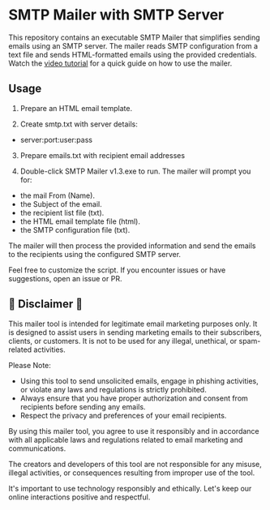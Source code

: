# SMTP Mailer with SMTP Server

This repository contains an executable SMTP Mailer that simplifies sending emails using an SMTP server. The mailer reads SMTP configuration from a text file and sends HTML-formatted emails using the provided credentials. Watch the [video tutorial](https://youtu.be/_zeS67_avTI) for a quick guide on how to use the mailer.

## Usage
1. Prepare an HTML email template.

2. Create smtp.txt with server details: 

- server:port:user:pass

3. Prepare emails.txt with recipient email addresses

4. Double-click SMTP Mailer v1.3.exe to run. The mailer will prompt you for:

- the mail From (Name).
- the Subject of the email.
- the recipient list file (txt).
- the HTML email template file (html).
- the SMTP configuration file (txt).

The mailer will then process the provided information and send the emails to the recipients using the configured SMTP server.

Feel free to customize the script. If you encounter issues or have suggestions, open an issue or PR.


## 📧 Disclaimer 📧

This mailer tool is intended for legitimate email marketing purposes only. It is designed to assist users in sending marketing emails to their subscribers, clients, or customers. It is not to be used for any illegal, unethical, or spam-related activities.

Please Note:
- Using this tool to send unsolicited emails, engage in phishing activities, or violate any laws and regulations is strictly prohibited.
- Always ensure that you have proper authorization and consent from recipients before sending any emails.
- Respect the privacy and preferences of your email recipients.

By using this mailer tool, you agree to use it responsibly and in accordance with all applicable laws and regulations related to email marketing and communications.

The creators and developers of this tool are not responsible for any misuse, illegal activities, or consequences resulting from improper use of the tool.

It's important to use technology responsibly and ethically. Let's keep our online interactions positive and respectful.
